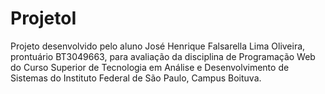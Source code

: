 # ProjetoI
Projeto desenvolvido pelo aluno José Henrique Falsarella Lima Oliveira, prontuário BT3049663, para avaliação  da disciplina de Programação Web do Curso Superior de Tecnologia em Análise e Desenvolvimento de Sistemas do Instituto Federal de São Paulo, Campus Boituva.
